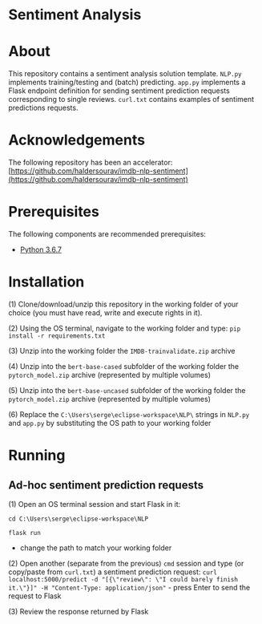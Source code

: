 # Sentiment Analysis
# About

This repository contains a sentiment analysis solution template. `NLP.py` implements training/testing and (batch) predicting. `app.py` implements a Flask endpoint definition for sending sentiment prediction requests corresponding to single reviews. `curl.txt` contains examples of sentiment predictions requests.

# Acknowledgements

The following repository has been an accelerator: [https://github.com/haldersourav/imdb-nlp-sentiment](https://github.com/haldersourav/imdb-nlp-sentiment)

# Prerequisites

The following components are recommended prerequisites:

- [Python 3.6.7](https://www.python.org/downloads/release/python-367/)

# Installation

(1) Clone/download/unzip this repository in the working folder of your choice (you must have read, write and execute rights in it).

(2) Using the OS terminal, navigate to the working folder and type: `pip install -r requirements.txt`

(3) Unzip into the working folder the `IMDB-trainvalidate.zip` archive

(4) Unzip into the `bert-base-cased` subfolder of the working folder the `pytorch_model.zip` archive (represented by multiple volumes)

(5) Unzip into the `bert-base-uncased` subfolder of the working folder the `pytorch_model.zip` archive (represented by multiple volumes)

(6) Replace the `C:\Users\serge\eclipse-workspace\NLP\` strings in `NLP.py` and `app.py` by substituting the OS path to your working folder

# Running
## Ad-hoc sentiment prediction requests

(1) Open an OS terminal session and start Flask in it:

 `cd C:\Users\serge\eclipse-workspace\NLP`
 
 `flask run`
 
 - change the path to match your working folder

(2) Open another (separate from the previous) `cmd` session and type (or copy/paste from `curl.txt`) a sentiment prediction request: `curl localhost:5000/predict -d "[{\"review\": \"I could barely finish it.\"}]" -H "Content-Type: application/json"` - press Enter to send the request to Flask

(3) Review the response returned by Flask